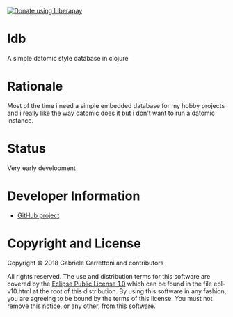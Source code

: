 <noscript><a href="https://liberapay.com/ga2arch/donate"><img alt="Donate using Liberapay" src="https://liberapay.com/assets/widgets/donate.svg"></a></noscript>

ldb
========================================

A simple datomic style database in clojure

# Rationale

Most of the time i need a simple embedded database for my hobby projects and i really like the way datomic does it
but i don't want to run a datomic instance. 

# Status

Very early development

# Developer Information

* [GitHub project](https://github.com/ga2arch/ldb)

# Copyright and License

Copyright © 2018 Gabriele Carrettoni and contributors

All rights reserved. The use and
distribution terms for this software are covered by the
[Eclipse Public License 1.0] which can be found in the file
epl-v10.html at the root of this distribution. By using this software
in any fashion, you are agreeing to be bound by the terms of this
license. You must not remove this notice, or any other, from this
software.

[Eclipse Public License 1.0]: http://opensource.org/licenses/eclipse-1.0.php

